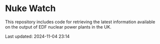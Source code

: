 # Nuke Watch

This repository includes code for retrieving the latest information available on the output of EDF nuclear power plants in the UK.

Last updated: 2024-11-04 23:14